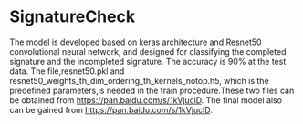 # SignatureCheck
The model is developed based on keras architecture and Resnet50 convolutional neural network, and designed for classifying the completed signature and the incompleted signature. The accuracy is 90% at the test data.
The file,resnet50.pkl and resnet50_weights_th_dim_ordering_th_kernels_notop.h5, which is the predefined parameters,is needed in the train procedure.These two files can be obtained from https://pan.baidu.com/s/1kVjuclD.
The final model also can be gained from  https://pan.baidu.com/s/1kVjuclD.
